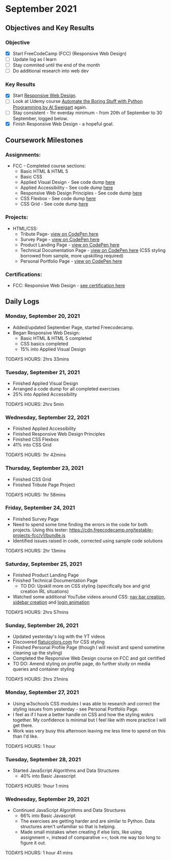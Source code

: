 # September 2021

## Objectives and Key Results

### Objective
- [X] Start FreeCodeCamp (FCC) (Responsive Web Design)
- [ ] Update log as I learn
- [ ] Stay commited until the end of the month
- [ ] Do additional research into web dev

### Key Results
- [X] Start [Responsive Web Design](https://www.freecodecamp.org/learn/responsive-web-design/).
- [ ] Look at Udemy course [Automate the Boring Stuff with Python Programming by Al Sweigart](https://www.udemy.com/course/automate/) again.
- [ ] Stay consistent - 1hr everday minimum - from 20th of September to 30 September, logged below.
- [x] Finish Responsive Web Design - a hopeful goal. 

## Coursework Milestones

### Assignments:
- FCC - Completed course sections:
  - Basic HTML & HTML 5
  - Basic CSS
  - Applied Visual Design - See code dump [here](https://github.com/mjll-codes/learning-tracker/tree/main/code-dump/applied-visual-design)
  - Applied Accessibility - See code dump [here](https://github.com/mjll-codes/learning-tracker/tree/main/code-dump/applied-accessibility)
  - Responsive Web Design Principles - See code dump [here](https://github.com/mjll-codes/learning-tracker/tree/main/code-dump/responsive-web-design-principles)
  - CSS Flexbox - See code dump [here](https://github.com/mjll-codes/learning-tracker/tree/main/code-dump/css-flex-box)
  - CSS Grid - See code dump [here](https://github.com/mjll-codes/learning-tracker/tree/main/code-dump/css-grid)

### Projects:
- HTML/CSS:
  - Tribute Page- [view on CodePen here](https://codepen.io/mjll-codes/pen/bGRjZyJ)
  - Survey Page - [view on CodePen here](https://codepen.io/mjll-codes/pen/XWgPYyo)
  - Product Landing Page - [view on CodePen here](https://codepen.io/mjll-codes/pen/xxraJWV)
  - Technical Documentation Page - [view on CodePen here](https://codepen.io/mjll-codes/pen/jOweGPr) (CSS styling borrowed from sample, more upskilling required)
  - Personal Portfolio Page - [view on CodePen here](https://codepen.io/mjll-codes/pen/dyRgxGW) 

### Certifications:
- FCC: Responsive Web Design - [see certification here](https://www.freecodecamp.org/certification/mjll/responsive-web-design)
  
## Daily Logs
  
### Monday, September 20, 2021
  - Added/updated September Page, started Freecodecamp.
  - Began Responsive Web Design:
    - Basic HTML & HTML 5 completed
    - CSS basics completed
    - 15% into Applied Visual Design
    
  TODAYS HOURS: 2hrs 33mins 
  
### Tuesday, September 21, 2021
  - Finished Applied Visual Design
  - Arranged a code dump for all completed exercises 
  - 25% into Applied Accessibility 
    
  TODAYS HOURS: 2hrs 5min
  
### Wednesday, September 22, 2021
  - Finished Applied Accessibility
  - Finished Responsive Web Design Principles
  - Finished CSS Flexbox
  - 41% into CSS Grid
    
  TODAYS HOURS: 1hr 42mins
  
### Thursday, September 23, 2021
  - Finished CSS Grid
  - Finished Tribute Page Project
    
  TODAYS HOURS: 1hr 58mins

### Friday, September 24, 2021
  - Finished Survey Page
  - Need to spend some time finding the errors in the code for both projects. Using this tester: https://cdn.freecodecamp.org/testable-projects-fcc/v1/bundle.js
  - Identified issues raised in code, corrected using sample code solutions
    
  TODAYS HOURS: 2hr 13mins
  
### Saturday, September 25, 2021
  - Finished Product Landing Page
  - Finished Technical Documentation Page
    - TO DO: Upskill more on CSS styling (specifically box and grid creation IRL situations)
  - Watched some additional YouTube videos around CSS: [nav bar creation](https://youtu.be/PwWHL3RyQgk), [sidebar creation](https://youtu.be/wEfaoAa99XY) and [login animation](https://youtu.be/HV7DtH3J2PU)
    
  TODAYS HOURS: 2hrs 57mins

### Sunday, September 26, 2021
  - Updated yesterday's log with the YT videos
  - Discovered [flatuicolors.com](https://flatuicolors.com/) for CSS styling
  - Finished Personal Profile Page (though I will revisit and spend sometime cleaning up the styling)
  - Completed the Responsive Web Design course on FCC and got certified
  - TO DO: Amend styling on profile page, do further study on media queries and container styling
    
  TODAYS HOURS: 2hrs 21mins
  
### Monday, September 27, 2021
  - Using w3schools CSS modules I was able to research and correct the styling issues from yesterday - see Personal Portfolio Page. 
  - I feel as if I have a better handle on CSS and how the styling wokrs together. My confidence is minimal but I feel like with more practice I will get there.
  - Work was very busy this afternoon leaving me less time to spend on this than I'd like. 
    
  TODAYS HOURS:  1 hour
  
### Tuesday, September 28, 2021
  - Started JavaScript Algorithms and Data Structures
    - 40% into Basic Javascript
    
  TODAYS HOURS:   1hour 1 mins
  
### Wednesday, September 29, 2021
  - Continued JavaScript Algorithms and Data Structures
    - 66% into Basic Javascript
    - The exercises are getting harder and are similar to Python. Data structures aren't unfamiliar so that is helping.
    - Made small mistakes when creating if else lists, like using assignment =, instead of comparative ==; took me way too long to figure it out.
    
  TODAYS HOURS:   1 hour  41 mins
